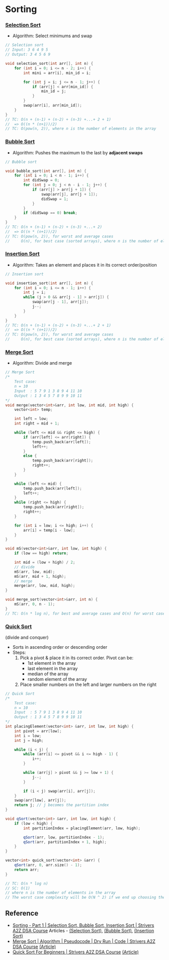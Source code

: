 # Sorting

### [Selection Sort](/Sorting/Selection%20Sort.cpp)
- Algorithm: Select minimums and swap
```cpp
// Selection sort
// Input: 3 6 4 9 5
// Output: 3 4 5 6 9

void selection_sort(int arr[], int n) {
	for (int i = 0; i <= n - 2; i++) {
		int mini = arr[i], min_id = i;

		for (int j = i; j <= n - 1; j++) {
			if (arr[j] < arr[min_id]) {
				min_id = j;
			}
		}
		swap(arr[i], arr[min_id]);
	}
}
// TC: O(n + (n-1) + (n-2) + (n-3) +...+ 2 + 1)
// 	=> O((n * (n+1))/2)
// TC: O(pow(n, 2)), where n is the number of elements in the array
```

### [Bubble Sort](/Sorting/Bubble%20Sort.cpp)
- Algorithm: Pushes the maximum to the last by **adjacent swaps**
```cpp
// Bubble sort

void bubble_sort(int arr[], int n) {
	for (int i = 0; i < n - 1; i++) {
		int didSwap = 0;
		for (int j = 0; j < n - i - 1; j++) {
			if (arr[j] > arr[j + 1]) {
				swap(arr[j], arr[j + 1]);
				didSwap = 1;
			}
		}
		if (didSwap == 0) break;
	}
}
// TC: O(n + (n-1) + (n-2) + (n-3) +...+ 2)
// 	=> O((n * (n+1))/2)
// TC: O(pow(n, 2)), for worst and average cases
//     O(n), for best case (sorted arrays), where n is the number of elements in the array
```

### [Insertion Sort](/Sorting/Insertion%20Sort.cpp)
- Algorithm: Takes an element and places it in its correct order/position
```cpp
// Insertion sort

void insertion_sort(int arr[], int n) {
	for (int i = 0; i <= n - 1; i++) {
		int j = i;
		while (j > 0 && arr[j - 1] > arr[j]) {
			swap(arr[j - 1], arr[j]);
			j--;
		}
	}
}
// TC: O(n + (n-1) + (n-2) + (n-3) +...+ 2 + 1)
// 	=> O((n * (n+1))/2)
// TC: O(pow(n, 2)), for worst and average cases
//     O(n), for best case (sorted arrays), where n is the number of elements in the array
```

### [Merge Sort](/Sorting/Merge%20Sort.cpp)
- Algorithm: Divide and merge
```cpp
// Merge Sort
/*
	Test case:
	n = 10
	Input  : 5 7 9 1 3 8 9 4 11 10
	Output : 1 3 4 5 7 8 9 9 10 11
*/
void merge(vector<int>&arr, int low, int mid, int high) {
	vector<int> temp;

	int left = low;
	int right = mid + 1;

	while (left <= mid && right <= high) {
		if (arr[left] <= arr[right]) {
			temp.push_back(arr[left]);
			left++;
		}
		else {
			temp.push_back(arr[right]);
			right++;
		}
	}

	while (left <= mid) {
		temp.push_back(arr[left]);
		left++;
	}
	while (right <= high) {
		temp.push_back(arr[right]);
		right++;
	}

	for (int i = low; i <= high; i++) {
		arr[i] = temp[i - low];
	}
}

void mS(vector<int>&arr, int low, int high) {
	if (low == high) return;

	int mid = (low + high) / 2;
	// divide
	mS(arr, low, mid);
	mS(arr, mid + 1, high);
	// merge
	merge(arr, low, mid, high);
}

void merge_sort(vector<int>&arr, int n) {
	mS(arr, 0, n - 1);
}
// TC: O(n * log n), for best and average cases and O(n) for worst cases, where n is the number of elements in the array
```

### [Quick Sort](/Sorting/Quick%20Sort.cpp)
(divide and conquer)
- Sorts in ascending order or descending order
- Steps:
	1. Pick a pivot & place it in its correct order. Pivot can be:
		- 1st element in the array
		- last element in the array
		- median of the array
		- random element of the array
	2. Place smaller numbers on the left and larger numbers on the right
```cpp
// Quick Sort
/*
	Test case:
	n = 10
	Input  : 5 7 9 1 3 8 9 4 11 10
	Output : 1 3 4 5 7 8 9 9 10 11
*/
int placingElement(vector<int> &arr, int low, int high) {
	int pivot = arr[low];
	int i = low;
	int j = high;

	while (i < j) {
		while (arr[i] <= pivot && i <= high - 1) {
			i++;
		}

		while (arr[j] > pivot && j >= low + 1) {
			j--;
		}

		if (i < j) swap(arr[i], arr[j]);
	}
	swap(arr[low], arr[j]);
	return j; // j becomes the partition index
}

void qSort(vector<int> &arr, int low, int high) {
	if (low < high) {
		int partitionIndex = placingElement(arr, low, high);

		qSort(arr, low, partitionIndex - 1);
		qSort(arr, partitionIndex + 1, high);
	}
}

vector<int> quick_sort(vector<int> &arr) {
	qSort(arr, 0, arr.size() - 1);
	return arr;
}

// TC: O(n * log n)
// SC: O(1)
// where n is the number of elements in the array
// The worst case complexity will be O(N ^ 2) if we end up choosing the largest or smallest element as the pivot always.
```

## Reference
- [Sorting - Part 1 | Selection Sort, Bubble Sort, Insertion Sort | Strivers A2Z DSA Course](https://youtu.be/HGk_ypEuS24?list=PLgUwDviBIf0oF6QL8m22w1hIDC1vJ_BHz) Articles - [(Selection Sort)](https://takeuforward.org/sorting/selection-sort-algorithm/), [(Bubble Sort)](https://takeuforward.org/data-structure/bubble-sort-algorithm/), [(Insertion Sort)](https://takeuforward.org/data-structure/insertion-sort-algorithm/)
- [Merge Sort | Algorithm | Pseudocode | Dry Run | Code | Strivers A2Z DSA Course](https://youtu.be/ogjf7ORKfd8) [(Article)](https://takeuforward.org/data-structure/merge-sort-algorithm/)
- [Quick Sort For Beginners | Strivers A2Z DSA Course](https://youtu.be/WIrA4YexLRQ) [(Article)](https://takeuforward.org/data-structure/quick-sort-algorithm/)
